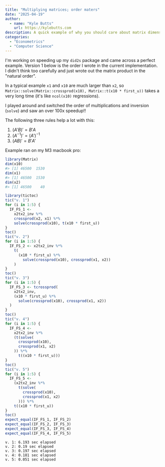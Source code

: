 ```yaml
---
title: "Multiplying matrices; order maters"
date: "2025-04-19"
author:
  - name: "Kyle Butts"
    url: https://kylebutts.com
description: A quick example of why you should care about matrix dimensions
categories:
  - "Econometrics"
  - "Computer Science"
---
```


I'm working on speeding up my `did2s` package and came across a perfect example.
Version 1 below is the order I wrote in the current implementation.
I didn't think too carefully and just wrote out the matrix product in the "natural order".

In a typical example `x1` and `x10` are much larger than `x2`, so
`Matrix::solve(Matrix::crossprod(x10), Matrix::t(x10 * first_u))` takes a very long time
(it's like `ncol(x10)` regressions).

I played around and switched the order of multiplications and inversion (`solve`) and saw an over 100x speedup!!

The following three rules help a lot with this:
1. $(A'B)' = B'A$
2. $(A^{-1})' = (A')^{-1}$
3. $(AB)' = B'A'$


Example ran on my M3 macbook pro:

``` r
library(Matrix)
dim(x10)
#> [1] 46500  1530
dim(x1)
#> [1] 46500  1530
dim(x2)
#> [1] 46500    40
``` 

``` r
library(tictoc)
tic("v. 1")
for (i in 1:5) {
  IF_FS_1 <-
    x2tx2_inv %*%
    crossprod(x2, x1) %*%
    solve(crossprod(x10), t(x10 * first_u))
}
toc()
tic("v. 2")
for (i in 1:5) {
  IF_FS_2 <- x2tx2_inv %*%
    t(
      (x10 * first_u) %*%
        solve(crossprod(x10), crossprod(x1, x2))
    )
}
toc()
tic("v. 3")
for (i in 1:5) {
  IF_FS_3 <- tcrossprod(
    x2tx2_inv,
    (x10 * first_u) %*%
      solve(crossprod(x10), crossprod(x1, x2))
  )
}
toc()
tic("v. 4")
for (i in 1:5) {
  IF_FS_4 <-
    x2tx2_inv %*%
    (t(solve(
      crossprod(x10),
      crossprod(x1, x2)
    )) %*%
      t((x10 * first_u)))
}
toc()
tic("v. 5")
for (i in 1:5) {
  IF_FS_5 <-
    (x2tx2_inv %*%
      t(solve(
        crossprod(x10),
        crossprod(x1, x2)
      ))) %*%
    t((x10 * first_u))
}
toc()
expect_equal(IF_FS_1, IF_FS_2)
expect_equal(IF_FS_2, IF_FS_3)
expect_equal(IF_FS_3, IF_FS_4)
expect_equal(IF_FS_4, IF_FS_5)
```

``` 
v. 1: 6.193 sec elapsed
v. 2: 0.19 sec elapsed
v. 3: 0.197 sec elapsed
v. 4: 0.181 sec elapsed
v. 5: 0.051 sec elapsed
```
